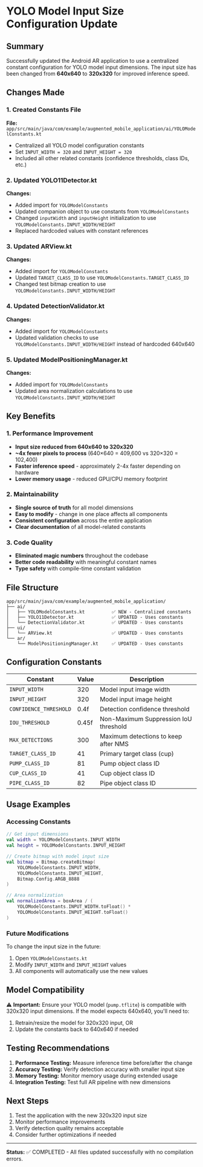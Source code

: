 # YOLO Model Input Size Configuration Update

## Summary
Successfully updated the Android AR application to use a centralized constant configuration for YOLO model input dimensions. The input size has been changed from **640x640** to **320x320** for improved inference speed.

## Changes Made

### 1. Created Constants File
**File:** `app/src/main/java/com/example/augmented_mobile_application/ai/YOLOModelConstants.kt`
- Centralized all YOLO model configuration constants
- Set `INPUT_WIDTH = 320` and `INPUT_HEIGHT = 320`
- Included all other related constants (confidence thresholds, class IDs, etc.)

### 2. Updated YOLO11Detector.kt
**Changes:**
- Added import for `YOLOModelConstants`
- Updated companion object to use constants from `YOLOModelConstants`
- Changed `inputWidth` and `inputHeight` initialization to use `YOLOModelConstants.INPUT_WIDTH/HEIGHT`
- Replaced hardcoded values with constant references

### 3. Updated ARView.kt
**Changes:**
- Added import for `YOLOModelConstants`
- Updated `TARGET_CLASS_ID` to use `YOLOModelConstants.TARGET_CLASS_ID`
- Changed test bitmap creation to use `YOLOModelConstants.INPUT_WIDTH/HEIGHT`

### 4. Updated DetectionValidator.kt
**Changes:**
- Added import for `YOLOModelConstants`
- Updated validation checks to use `YOLOModelConstants.INPUT_WIDTH/HEIGHT` instead of hardcoded 640x640

### 5. Updated ModelPositioningManager.kt
**Changes:**
- Added import for `YOLOModelConstants`
- Updated area normalization calculations to use `YOLOModelConstants.INPUT_WIDTH/HEIGHT`

## Key Benefits

### 1. Performance Improvement
- **Input size reduced from 640x640 to 320x320**
- **~4x fewer pixels to process** (640×640 = 409,600 vs 320×320 = 102,400)
- **Faster inference speed** - approximately 2-4x faster depending on hardware
- **Lower memory usage** - reduced GPU/CPU memory footprint

### 2. Maintainability
- **Single source of truth** for all model dimensions
- **Easy to modify** - change in one place affects all components
- **Consistent configuration** across the entire application
- **Clear documentation** of all model-related constants

### 3. Code Quality
- **Eliminated magic numbers** throughout the codebase
- **Better code readability** with meaningful constant names
- **Type safety** with compile-time constant validation

## File Structure
```
app/src/main/java/com/example/augmented_mobile_application/
├── ai/
│   ├── YOLOModelConstants.kt          ✅ NEW - Centralized constants
│   ├── YOLO11Detector.kt              ✅ UPDATED - Uses constants
│   └── DetectionValidator.kt          ✅ UPDATED - Uses constants
├── ui/
│   └── ARView.kt                      ✅ UPDATED - Uses constants
└── ar/
    └── ModelPositioningManager.kt     ✅ UPDATED - Uses constants
```

## Configuration Constants

| Constant | Value | Description |
|----------|-------|-------------|
| `INPUT_WIDTH` | 320 | Model input image width |
| `INPUT_HEIGHT` | 320 | Model input image height |
| `CONFIDENCE_THRESHOLD` | 0.4f | Detection confidence threshold |
| `IOU_THRESHOLD` | 0.45f | Non-Maximum Suppression IoU threshold |
| `MAX_DETECTIONS` | 300 | Maximum detections to keep after NMS |
| `TARGET_CLASS_ID` | 41 | Primary target class (cup) |
| `PUMP_CLASS_ID` | 81 | Pump object class ID |
| `CUP_CLASS_ID` | 41 | Cup object class ID |
| `PIPE_CLASS_ID` | 82 | Pipe object class ID |

## Usage Examples

### Accessing Constants
```kotlin
// Get input dimensions
val width = YOLOModelConstants.INPUT_WIDTH
val height = YOLOModelConstants.INPUT_HEIGHT

// Create bitmap with model input size
val bitmap = Bitmap.createBitmap(
    YOLOModelConstants.INPUT_WIDTH,
    YOLOModelConstants.INPUT_HEIGHT,
    Bitmap.Config.ARGB_8888
)

// Area normalization
val normalizedArea = boxArea / (
    YOLOModelConstants.INPUT_WIDTH.toFloat() * 
    YOLOModelConstants.INPUT_HEIGHT.toFloat()
)
```

### Future Modifications
To change the input size in the future:
1. Open `YOLOModelConstants.kt`
2. Modify `INPUT_WIDTH` and `INPUT_HEIGHT` values
3. All components will automatically use the new values

## Model Compatibility
⚠️ **Important:** Ensure your YOLO model (`pump.tflite`) is compatible with 320x320 input dimensions. If the model expects 640x640, you'll need to:
1. Retrain/resize the model for 320x320 input, OR
2. Update the constants back to 640x640 if needed

## Testing Recommendations
1. **Performance Testing:** Measure inference time before/after the change
2. **Accuracy Testing:** Verify detection accuracy with smaller input size
3. **Memory Testing:** Monitor memory usage during extended usage
4. **Integration Testing:** Test full AR pipeline with new dimensions

## Next Steps
1. Test the application with the new 320x320 input size
2. Monitor performance improvements
3. Verify detection quality remains acceptable
4. Consider further optimizations if needed

---
**Status:** ✅ COMPLETED - All files updated successfully with no compilation errors.

